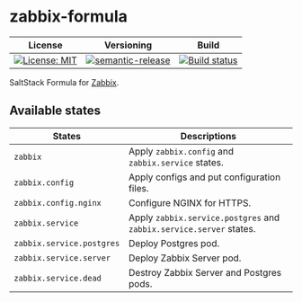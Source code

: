 # zabbix-formula

| License | Versioning | Build |
| ------- | ---------- | ----- |
| [![License: MIT](https://img.shields.io/badge/License-MIT-yellow.svg)](https://opensource.org/licenses/MIT) | [![semantic-release](https://img.shields.io/badge/%20%20%F0%9F%93%A6%F0%9F%9A%80-semantic--release-e10079.svg)](https://github.com/semantic-release/semantic-release) | [![Build status](https://ci.appveyor.com/api/projects/status/gu1xg9qla2dgwk0f/branch/master?svg=true)](https://ci.appveyor.com/project/nikAizuddin/zabbix-formula/branch/master) |

SaltStack Formula for [Zabbix](https://github.com/zabbix/zabbix).


## Available states

| States | Descriptions |
| ------ | ------------ |
| `zabbix` | Apply `zabbix.config` and `zabbix.service` states. |
| `zabbix.config` | Apply configs and put configuration files. |
| `zabbix.config.nginx` | Configure NGINX for HTTPS. |
| `zabbix.service` | Apply `zabbix.service.postgres` and `zabbix.service.server` states. |
| `zabbix.service.postgres` | Deploy Postgres pod. |
| `zabbix.service.server` | Deploy Zabbix Server pod. |
| `zabbix.service.dead` | Destroy Zabbix Server and Postgres pods. |
